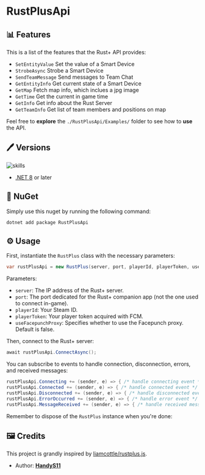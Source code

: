 # RustPlusApi

## 📊 Features

This is a list of the features that the Rust+ API provides:

- `SetEntityValue` Set the value of a Smart Device
- `StrobeAsync` Strobe a Smart Device
- `SendTeamMessage` Send messages to Team Chat
- `GetEntityInfo` Get current state of a Smart Device
- `GetMap` Fetch map info, which inclues a jpg image
- `GetTime` Get the current in game time
- `GetInfo` Get info about the Rust Server
- `GetTeamInfo` Get list of team members and positions on map

Feel free to **explore** the `./RustPlusApi/Examples/` folder to see how to **use** the API.

## 🖊️ Versions 

![skills](https://skillicons.dev/icons?i=cs,dotnet)

- [.NET 8](https://learn.microsoft.com/en-us/dotnet/core/whats-new/dotnet-8) or later

## 📍 NuGet

Simply use this nuget by running the following command:

```dotnet
dotnet add package RustPlusApi
```

## ⚙️ Usage

First, instantiate the `RustPlus` class with the necessary parameters:

```csharp
var rustPlusApi = new RustPlus(server, port, playerId, playerToken, useFacepunchProxy);
```

Parameters:

- `server`: The IP address of the Rust+ server.
- `port`: The port dedicated for the Rust+ companion app (not the one used to connect in-game).
- `playerId`: Your Steam ID.
- `playerToken`: Your player token acquired with FCM.
- `useFacepunchProxy`: Specifies whether to use the Facepunch proxy. Default is false.

Then, connect to the Rust+ server:

```csharp
await rustPlusApi.ConnectAsync();
```

You can subscribe to events to handle connection, disconnection, errors, and received messages:

```csharp
rustPlusApi.Connecting += (sender, e) => { /* handle connecting event */ };
rustPlusApi.Connected += (sender, e) => { /* handle connected event */ };
rustPlusApi.Disconnected += (sender, e) => { /* handle disconnected event */ };
rustPlusApi.ErrorOccurred += (sender, e) => { /* handle error event */ };
rustPlusApi.MessageReceived += (sender, e) => { /* handle received message event */ };
```

Remember to dispose of the `RustPlus` instance when you're done:

## 🖼️ Credits

This project is grandly inspired by [liamcottle/rustplus.js](https://github.com/liamcottle/rustplus.js).

* Author: [**HandyS11**](https://github.com/HandyS11)
